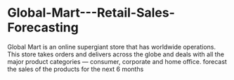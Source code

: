 # Global-Mart---Retail-Sales-Forecasting
Global Mart is an online supergiant store that has worldwide operations. This store takes orders and delivers across the globe and deals with all the major product categories — consumer, corporate and home office.  forecast the sales of the products for the next 6 months

